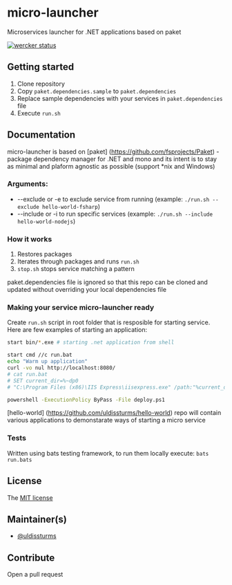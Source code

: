 # micro-launcher

Microservices launcher for .NET applications based on paket

[![wercker status](https://app.wercker.com/status/56ebdc3eee27ca9a1525ff478f6c7ac8/s/master "wercker status")](https://app.wercker.com/project/bykey/56ebdc3eee27ca9a1525ff478f6c7ac8)

## Getting started

1. Clone repository
2. Copy `paket.dependencies.sample` to `paket.dependencies`
3. Replace sample dependencies with your services in `paket.dependencies` file
4. Execute `run.sh`

## Documentation

micro-launcher is based on [paket] (https://github.com/fsprojects/Paket) - package dependency manager for .NET and mono and its intent is to stay as minimal and plaform agnostic as possible (support *nix and Windows)

### Arguments:
- --exclude or -e <service-name> to exclude service from running (example: ```./run.sh --exclude hello-world-fsharp```)
- --include or -i <service-name> to run specific services (example: ```./run.sh --include hello-world-nodejs```)

### How it works

1. Restores packages
2. Iterates through packages and runs `run.sh`
3. `stop.sh` stops service matching a pattern

paket.dependencies file is ignored so that this repo can be cloned and updated without overriding your local dependencies file

### Making your service micro-launcher ready

Create `run.sh` script in root folder that is resposible for starting service. Here are few examples of starting an application:
```bash
start bin/*.exe # starting .net application from shell
```
```bash
start cmd //c run.bat
echo "Warm up application"
curl -vo nul http://localhost:8080/
# cat run.bat
# SET current_dir=%~dp0
# "C:\Program Files (x86)\IIS Express\iisexpress.exe" /path:"%current_dir:~0,-1%" /port:8080
```
```bash
powershell -ExecutionPolicy ByPass -File deploy.ps1
```
[hello-world] (https://github.com/uldissturms/hello-world) repo will contain various applications to demonstarate ways of starting a micro service

### Tests
Written using bats testing framework, to run them locally execute: ```bats run.bats```

## License

The [MIT license](LICENSE.txt)

## Maintainer(s)

- [@uldissturms](https://github.com/uldissturms)

## Contribute

Open a pull request
